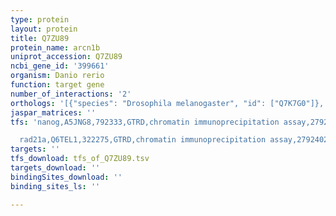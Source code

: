 ```yaml
---
type: protein
layout: protein
title: Q7ZU89
protein_name: arcn1b
uniprot_accession: Q7ZU89
ncbi_gene_id: '399661'
organism: Danio rerio
function: target gene
number_of_interactions: '2'
orthologs: '[{"species": "Drosophila melanogaster", "id": ["Q7K7G0"]}, {"species": "Caenorhabditis elegans", "id": ["<a href=\"/protein/q09236\">Q09236</a>"]}, {"species": "Saccharomyces cerevisiae", "id": ["<a href=\"/protein/p43621\">P43621</a>"]}]'
jaspar_matrices: ''
tfs: 'nanog,A5JNG8,792333,GTRD,chromatin immunoprecipitation assay,27924024%5Buid%5D,No

  rad21a,Q6TEL1,322275,GTRD,chromatin immunoprecipitation assay,27924024%5Buid%5D,No'
targets: ''
tfs_download: tfs_of_Q7ZU89.tsv
targets_download: ''
bindingSites_download: ''
binding_sites_ls: ''

---
```

